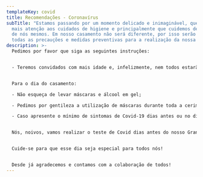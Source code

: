 ```yaml
---
templateKey: covid
title: Recomendações - Coronavírus
subTitle: "Estamos passando por um momento delicado e inimaginável, que pede
  mais atenção aos cuidados de higiene e principalmente que cuidemos de todos e
  de nós mesmos. Em nosso casamento não será diferente, por isso serão tomadas
  todas as precauções e medidas preventivas para a realização da nossa festa. "
description: >-
  Pedimos por favor que siga as seguintes instruções:


  - Teremos convidados com mais idade e, infelizmente, nem todos estarão vacinados até a data do casamento. Se possível, nas duas semanas que antecedem o casamento, evite sair de casa para que a festa seja mais segura para todos;


  Para o dia do casamento:

  - Não esqueça de levar máscaras e álcool em gel;

  - Pedimos por gentileza a utilização de máscaras durante toda a cerimônia;

  - Caso apresente o mínimo de sintomas de Covid-19 dias antes ou no dia da festa, por favor, fique em casa!


  Nós, noivos, vamos realizar o teste de Covid dias antes do nosso Grande Dia a fim de garantir segurança para todos os nossos convidados.


  Cuide-se para que esse dia seja especial para todos nós!


  Desde já agradecemos e contamos com a colaboração de todos!
---
```


